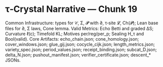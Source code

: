 # τ‑Crystal Narrative — Chunk 19

Common Infrastructure: types for 𝒞, Σ, 𝓟 with ∂, τ‑site 𝓛, Ch(𝓟); Lean base files for ∂, Σ laws, Cone lemma.
Valid Metrics: Echo Betti and graded ΔS; Curvature ℓ(c); Timefold KL; Motives per/reg/per_p; Sealing H_τ and Bool(valid).
Core Artifacts: echo_chain.json; cone_homology.json; cover_windows.json; glue_gij.json; cocycle_cijk.json; length_metrics.json; variety_spec.json; period_values.json; receipt_binding.json; subcat_D.json; delta_N.json; pushout_manifest.json; verifier_certificate.json; descent_* JSONs.
